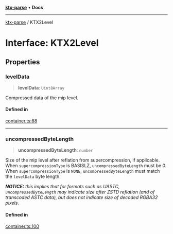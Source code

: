 [**ktx-parse**](../README.md) • **Docs**

***

[ktx-parse](../globals.md) / KTX2Level

# Interface: KTX2Level

## Properties

### levelData

> **levelData**: `Uint8Array`

Compressed data of the mip level.

#### Defined in

[container.ts:88](https://github.com/donmccurdy/KTX-Parse/blob/181955da6070d09378df06abb0240a902cac355e/src/container.ts#L88)

***

### uncompressedByteLength

> **uncompressedByteLength**: `number`

Size of the mip level after reflation from supercompression, if applicable. When
`supercompressionType` is BASISLZ, `uncompressedByteLength` must be 0. When
`supercompressionType` is `NONE`, `uncompressedByteLength` must match the `levelData` byte
length.

_**NOTICE:** this implies that for formats such as UASTC, `uncompressedByteLength` may
indicate size after ZSTD reflation (and of transcoded ASTC data), but does _not_ indicate
size of decoded RGBA32 pixels._

#### Defined in

[container.ts:100](https://github.com/donmccurdy/KTX-Parse/blob/181955da6070d09378df06abb0240a902cac355e/src/container.ts#L100)

